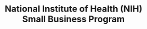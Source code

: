 ---
title: "National Institute of Health (NIH) Small Business Program "
description: "If you're a small business interested in contracting at NIH, please start by reading the information provided by our parent Agency, the Department of Health and Human Services. "
url-link: "https://www.nih.gov/about-nih/what-we-do/get-involved-nih/small-business-opportunities"
type: "HTML"
gov-only: "false"
is-external: "true"
publication-date: "January 01, 2023"
reading-time: "5"
resource-type: "Information Slick"
filter: "small-business"
audience: "industry-all-businesses"
branded-offerings: "small-business-support"
---